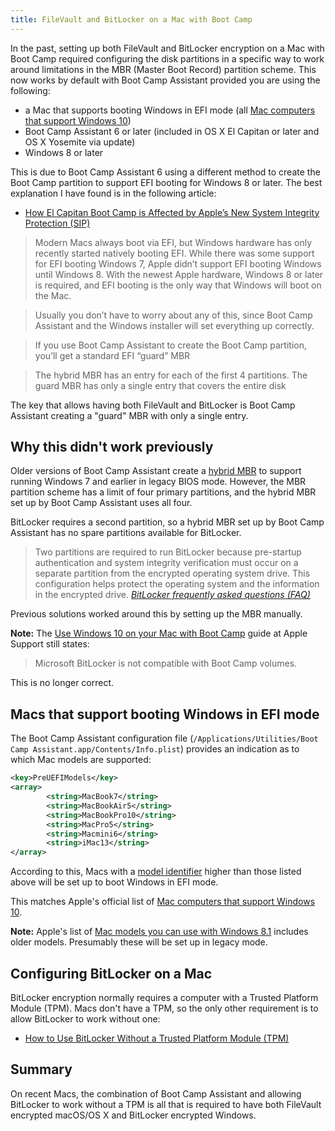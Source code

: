 ```yaml
---
title: FileVault and BitLocker on a Mac with Boot Camp
---
```


In the past, setting up both FileVault and BitLocker encryption on a Mac with Boot Camp required configuring the disk partitions in a specific way to work around limitations in the MBR (Master Boot Record) partition scheme. This now works by default with Boot Camp Assistant provided you are using the following:
- a Mac that supports booting Windows in EFI mode (all [Mac computers that support Windows 10](https://support.apple.com/en-au/HT204990#models))
- Boot Camp Assistant 6 or later (included in OS X El Capitan or later and OS X Yosemite via update)
- Windows 8 or later

This is due to Boot Camp Assistant 6 using a different method to create the Boot Camp partition to support EFI booting for Windows 8 or later. The best explanation I have found is in the following article:

- [How El Capitan Boot Camp is Affected by Apple’s New System Integrity Protection (SIP)](https://twocanoes.com/how-el-capitan-boot-camp-is-affected-by-apples/)

> Modern Macs always boot via EFI, but Windows hardware has only recently started natively booting EFI. While there was some support for EFI booting Windows 7, Apple didn’t support EFI booting Windows until Windows 8. With the newest Apple hardware, Windows 8 or later is required, and EFI booting is the only way that Windows will boot on the Mac.

> Usually you don’t have to worry about any of this, since Boot Camp Assistant and the Windows installer will set everything up correctly.

> If you use Boot Camp Assistant to create the Boot Camp partition, you’ll get a standard EFI “guard” MBR

> The hybrid MBR has an entry for each of the first 4 partitions. The guard MBR has only a single entry that covers the entire disk

The key that allows having both FileVault and BitLocker is Boot Camp Assistant creating a "guard" MBR with only a single entry.

## Why this didn't work previously

Older versions of Boot Camp Assistant create a [hybrid MBR](https://en.wikipedia.org/wiki/GUID_Partition_Table#Hybrid_MBR_.28LBA_0_.2B_GPT.29) to support running Windows 7 and earlier in legacy BIOS mode. However, the MBR partition scheme has a limit of four primary partitions, and the hybrid MBR set up by Boot Camp Assistant uses all four.

BitLocker requires a second partition, so a hybrid MBR set up by Boot Camp Assistant has no spare partitions available for BitLocker.

> Two partitions are required to run BitLocker because pre-startup authentication and system integrity verification must occur on a separate partition from the encrypted operating system drive. This configuration helps protect the operating system and the information in the encrypted drive.
> <cite><a href="https://docs.microsoft.com/en-us/windows/device-security/bitlocker/bitlocker-frequently-asked-questions">BitLocker frequently asked questions (FAQ)</a></cite>

Previous solutions worked around this by setting up the MBR manually.

**Note:** The [Use Windows 10 on your Mac with Boot Camp](https://support.apple.com/en-au/HT204990) guide at Apple Support still states:

> Microsoft BitLocker is not compatible with Boot Camp volumes.

This is no longer correct.

## Macs that support booting Windows in EFI mode

The Boot Camp Assistant configuration file (`/Applications/Utilities/Boot Camp Assistant.app/Contents/Info.plist`) provides an indication as to which Mac models are supported:

```xml
<key>PreUEFIModels</key>
<array>
        <string>MacBook7</string>
        <string>MacBookAir5</string>
        <string>MacBookPro10</string>
        <string>MacPro5</string>
        <string>Macmini6</string>
        <string>iMac13</string>
</array>
```

According to this, Macs with a [model identifier](https://support.apple.com/en-au/HT201300) higher than those listed above will be set up to boot Windows in EFI mode.

This matches Apple's official list of [Mac computers that support Windows 10](https://support.apple.com/en-au/HT204990#models).

**Note:** Apple's list of [Mac models you can use with Windows 8.1](https://support.apple.com/en-au/HT201457#models) includes older models. Presumably these will be set up in legacy mode.

## Configuring BitLocker on a Mac

BitLocker encryption normally requires a computer with a Trusted Platform Module (TPM). Macs don't have a TPM, so the only other requirement is to allow BitLocker to work without one:

- [How to Use BitLocker Without a Trusted Platform Module (TPM)](https://www.howtogeek.com/howto/6229/how-to-use-bitlocker-on-drives-without-tpm/)

## Summary

On recent Macs, the combination of Boot Camp Assistant and allowing BitLocker to work without a TPM is all that is required to have both FileVault encrypted macOS/OS X and BitLocker encrypted Windows.
